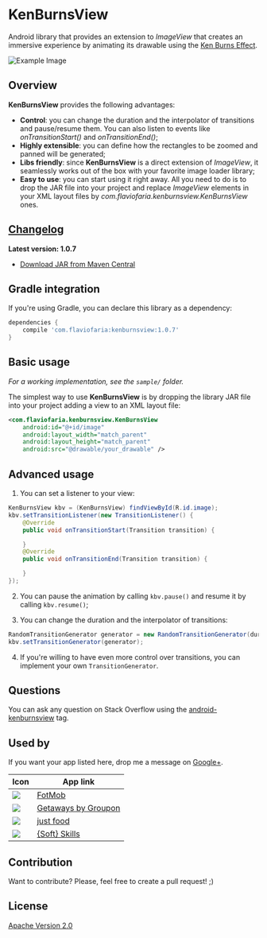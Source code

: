 KenBurnsView
============

Android library that provides an extension to *ImageView* that creates an immersive
experience by animating its drawable using the [Ken Burns Effect][KenBurnsEffect].

![Example Image][SampleImage]

Overview
--------

**KenBurnsView** provides the following advantages:

* **Control**: you can change the duration and the interpolator of transitions and
pause/resume them. You can also listen to events like *onTransitionStart()* and
*onTransitionEnd()*;
* **Highly extensible**: you can define how the rectangles to be zoomed
and panned will be generated;
* **Libs friendly**: since **KenBurnsView** is a direct extension of *ImageView*,
it seamlessly works out of the box with your favorite image loader library;
* **Easy to use**: you can start using it right away. All you need to do
is to drop the JAR file into your project and replace *ImageView* elements
 in your XML layout files by *com.flaviofaria.kenburnsview.KenBurnsView* ones.

[Changelog][Changelog]
---------

**Latest version: 1.0.7**

* [Download JAR from Maven Central][Maven]

Gradle integration
------------------

If you're using Gradle, you can declare this library as a dependency:

```groovy
dependencies {
    compile 'com.flaviofaria:kenburnsview:1.0.7'
}
```

Basic usage
-----------

*For a working implementation, see the `sample/` folder.*

The simplest way to use **KenBurnsView** is by dropping the library JAR file into your project
adding a view to an XML layout file:

```xml
<com.flaviofaria.kenburnsview.KenBurnsView
    android:id="@+id/image"
    android:layout_width="match_parent"
    android:layout_height="match_parent"
    android:src="@drawable/your_drawable" />
```

Advanced usage
--------------

1. You can set a listener to your view:

```java
KenBurnsView kbv = (KenBurnsView) findViewById(R.id.image);
kbv.setTransitionListener(new TransitionListener() {
    @Override
    public void onTransitionStart(Transition transition) {

    }
    @Override
    public void onTransitionEnd(Transition transition) {

    }
});
```

2. You can pause the animation by calling `kbv.pause()` and resume it
by calling `kbv.resume()`;

3. You can change the duration and the interpolator of transitions:

```java
RandomTransitionGenerator generator = new RandomTransitionGenerator(duration, interpolator);
kbv.setTransitionGenerator(generator);
```

4. If you're willing to have even more control over transitions,
you can implement your own `TransitionGenerator`.

Questions
---------

You can ask any question on Stack Overflow using the [android-kenburnsview][StackOverflowTag] tag.

Used by
-------

If you want your app listed here, drop me a message on [Google+][Gplus].

Icon                                                                                                         | App link
-------------------------------------------------------------------------------------------------------------|-----------
<img src="https://lh6.ggpht.com/Lp1vxT8QfbbJ_-UNSU9_AUpCzg3ekf1hfiKs9zjadSKM3Jlbk2eUPps41GVlzWV-Xzw=w48" />   | [FotMob][FotMob]
<img src="https://lh3.ggpht.com/txlZ48RgPe8afIA39J-IqzSZqsbt2Dz3sht7YAqKbVTIoEi6e5KGG0s1NlIgwz8fQj-n=w48" /> | [Getaways by Groupon][Getaways]
<img src="https://lh3.googleusercontent.com/oGf7pFtEvi6OwLRiR75EI28bY3_AgUfS0Ci7DzuwjCla4jn5d_EIzsESRF5zJnUDXYqX=w48-rw" /> | [just food][JustFood]
<img src="https://lh3.googleusercontent.com/yZaRg3-_ghY4k7Mp6WMMsOI1DXOAsaD77pRKjp4Q8xutmQjIK4u91ZW6ThuEHx3T3WE=w48-rw" /> | [{Soft} Skills][SoftSkills]

Contribution
------------

Want to contribute? Please, feel free to create a pull request! ;)

License
-------

[Apache Version 2.0][License]

[KenBurnsEffect]:   http://en.wikipedia.org/wiki/Ken_Burns_effect
[SampleImage]:      http://www.pictureshack.us/images/15526_KenBurnsView.gif
[Changelog]:        https://github.com/flavioarfaria/KenBurnsView/wiki/Changelog
[Maven]:            http://search.maven.org/#search%7Cgav%7C1%7Cg%3A%22com.flaviofaria%22%20AND%20a%3A%22kenburnsview%22
[StackOverflowTag]: http://stackoverflow.com/questions/tagged/android-kenburnsview
[License]:          http://www.apache.org/licenses/LICENSE-2.0.html
[GPlus]:            https://plus.google.com/+Fl%C3%A1vioFaria1
[FotMob]:           https://play.google.com/store/apps/details?id=com.mobilefootie.wc2010
[Getaways]:         https://play.google.com/store/apps/details?id=com.groupon.travel
[JustFood]:	        https://play.google.com/store/apps/details?id=scientist.jobless.foodmana
[SoftSkills]:	        https://play.google.com/store/apps/details?id=com.fanaticdevs.androider
